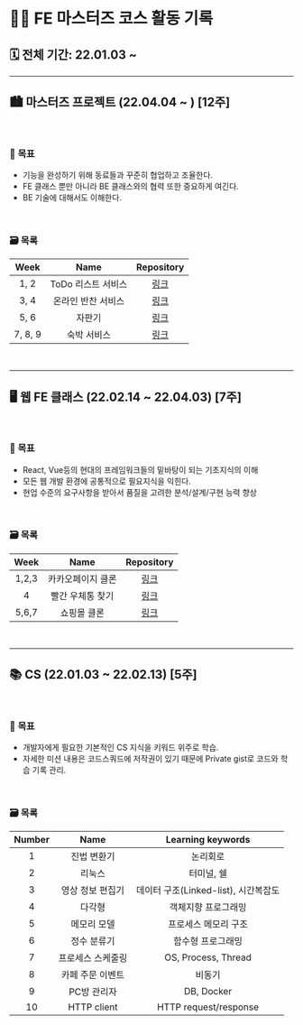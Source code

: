 # 🧑‍💻 **FE 마스터즈 코스 활동 기록**
## 🗓 **전체 기간**: 22.01.03 ~ 
---
## 🏙 **마스터즈 프로젝트 (22.04.04 ~ ) [12주]**

<br/>

### 🎯 **목표**

- 기능을 완성하기 위해 동료들과 꾸준히 협업하고 조율한다.
- FE 클래스 뿐만 아니라 BE 클래스와의 협력 또한 중요하게 여긴다.
- BE 기술에 대해서도 이해한다.

<br/>

### 🗃 **목록**

| Week |        Name        |                  Repository                   |
| :--: | :----------------: | :-------------------------------------------: |
| 1, 2 | ToDo 리스트 서비스 | [링크](https://github.com/happyGyu/todo-list) |
| 3, 4 | 온라인 반찬 서비스 | [링크](https://github.com/happyGyu/sidedish)  |
| 5, 6 | 자판기 | [링크](https://github.com/happyGyu/fe-vm)  |
| 7, 8, 9 | 숙박 서비스 | [링크](https://github.com/otterp012/airbnb)  |

<br/>

---



## 🖥 웹 FE 클래스 (22.02.14 ~ 22.04.03) [7주]

<br/>

### 🎯 **목표**

- React, Vue등의 현대의 프레임워크들의 밑바탕이 되는 기초지식의 이해
- 모든 웹 개발 환경에 공통적으로 필요지식을 익힌다.
- 현업 수준의 요구사항을 받아서 품질을 고려한 분석/설계/구현 능력 향상

<br/>

### 🗃 **목록**

| Week  |         Name          |                    Repository                    |
| :---: | :-------------------: | :----------------------------------------------: |
| 1,2,3 | 카카오페이지 클론 | [링크](https://github.com/happyGyu/fe-kakaopage) |
|   4   |   빨간 우체통 찾기    |  [링크](https://github.com/happyGyu/fe-postbox)  |
| 5,6,7 |        쇼핑몰 클론         | [링크](https://github.com/happyGyu/fe-shopping)  |

<br/>

---

## 📚 **CS (22.01.03 ~ 22.02.13) [5주]**

<br/>

### 🎯 **목표**

- 개발자에게 필요한 기본적인 CS 지식을 키워드 위주로 학습.
- 자세한 미션 내용은 코드스쿼드에 저작권이 있기 때문에 Private gist로 코드와 학습 기록 관리.

<br/>

### 🗃 **목록**

| Number |       Name        |          Learning keywords           |
| :----: | :---------------: | :----------------------------------: |
|   1    |    진법 변환기    |               논리회로               |
|   2    |      리눅스       |              터미널, 쉘              |
|   3    | 영상 정보 편집기  | 데이터 구조(Linked-list), 시간복잡도 |
|   4    |      다각형       |         객체지향 프로그래밍          |
|   5    |    메모리 모델    |         프로세스 메모리 구조         |
|   6    |    정수 분류기    |          함수형 프로그래밍           |
|   7    | 프로세스 스케줄링 |         OS, Process, Thread          |
|   8    | 카페 주문 이벤트  |                비동기                |
|   9    |    PC방 관리자    |              DB, Docker              |
|   10   |    HTTP client    |        HTTP request/response         |
